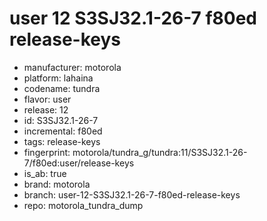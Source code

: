 # user 12 S3SJ32.1-26-7 f80ed release-keys
- manufacturer: motorola
- platform: lahaina
- codename: tundra
- flavor: user
- release: 12
- id: S3SJ32.1-26-7
- incremental: f80ed
- tags: release-keys
- fingerprint: motorola/tundra_g/tundra:11/S3SJ32.1-26-7/f80ed:user/release-keys
- is_ab: true
- brand: motorola
- branch: user-12-S3SJ32.1-26-7-f80ed-release-keys
- repo: motorola_tundra_dump
